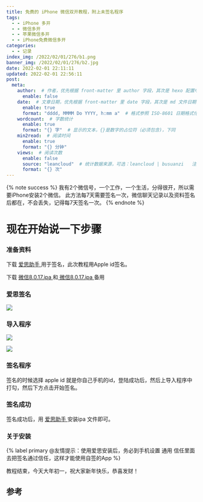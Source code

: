 ```yaml
---
title: 免费的 iPhone 微信双开教程，附上未签名程序
tags: 
  - - iPhone 多开
  - - 微信多开
  - - 苹果微信多开
  - - iPhone免费微信多开
categories:
  - - 记录
index_img: /2022/02/01/276/b1.png
banner_img: /2022/02/01/276/b2.jpg
date: 2022-02-01 22:11:11
updated: 2022-02-01 22:56:11
post:
  meta:
    author:  # 作者，优先根据 front-matter 里 author 字段，其次是 hexo 配置中 author 值
      enable: false
    date:  # 文章日期，优先根据 front-matter 里 date 字段，其次是 md 文件日期
      enable: true
      format: "dddd, MMMM Do YYYY, h:mm a"  # 格式参照 ISO-8601 日期格式化
    wordcount:  # 字数统计
      enable: true
      format: "{} 字"  # 显示的文本，{}是数字的占位符（必须包含)，下同
    min2read:  # 阅读时间
      enable: true
      format: "{} 分钟"
    views:  # 阅读次数
      enable: false
      source: "leancloud"  # 统计数据来源，可选：leancloud | busuanzi   注意不蒜子会间歇抽风
      format: "{} 次"
---
```


{% note success %}
我有2个微信号，一个工作，一个生活，分得很开，所以需要iPhone安装2个微信。
此方法每7天需要签名一次，微信聊天记录以及资料签名后都在，不会丢失，记得每7天签名一次。
{% endnote %}

# 现在开始说一下步骤


### 准备资料

下载 <a href="https://www.i4.cn/"> 爱思助手 </a> 用于签名，此次教程用Apple id签名。

下载 <a href="https://file.xxhat.xyz/WXDK_8.0.17.ipa?preview"> 微信8.0.17.ipa </a>和<a href="https://file.xxhat.xyz/WXDK_8.0.18.ipa?preview"> 微信8.0.17.ipa </a> 备用

### 爱思签名

![](/2022/02/01/276/i4.png)

### 导入程序

![](/2022/02/01/276/daoru.png)

![](/2022/02/01/276/daoru2.png)

### 签名程序

签名的时候选择 apple id 就是你自己手机的id，登陆成功后，然后上导入程序中打勾，然后下方点击开始签名。

### 签名成功

签名成功后，用 <a href="https://www.i4.cn/"> 爱思助手 </a> 安装ipa 文件即可。

### 关于安装

{% label primary @友情提示：使用爱思安装后，务必到手机设置 通用 信任里面去把签名通过信任，这样才能使用自签的App %}

教程结束，今天大年初一，祝大家新年快乐，恭喜发财！

## 参考
[^1]: 参考资料1 https://www.shoubiao68.com/25693.html
[^2]: 参考资料2 http://pc.i4.cn/news_detail_38195.html